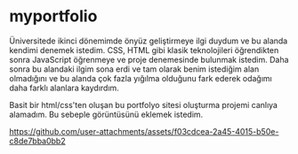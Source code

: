 # myportfolio
Üniversitede ikinci dönemimde önyüz geliştirmeye ilgi duydum ve bu alanda kendimi denemek istedim.
CSS, HTML gibi klasik teknolojileri öğrendikten sonra JavaScript öğrenmeye ve proje denemesinde bulunmak istedim.
Daha sonra bu alandaki ilgim sona erdi ve tam olarak benim istediğim alan olmadığını ve bu alanda çok fazla yığılma olduğunu fark ederek odağımı 
daha farklı alanlara kaydırdım.

Basit bir html/css'ten oluşan bu portfolyo sitesi oluşturma projemi canlıya alamadım. Bu sebeple görüntüsünü eklemek istedim.

https://github.com/user-attachments/assets/f03cdcea-2a45-4015-b50e-c8de7bba0bb2

